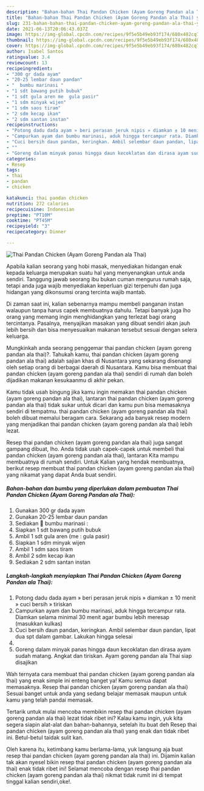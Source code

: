 ```yaml
---
description: "Bahan-bahan Thai Pandan Chicken (Ayam Goreng Pandan ala Thai) yang lezat Untuk Jualan"
title: "Bahan-bahan Thai Pandan Chicken (Ayam Goreng Pandan ala Thai) yang lezat Untuk Jualan"
slug: 231-bahan-bahan-thai-pandan-chicken-ayam-goreng-pandan-ala-thai-yang-lezat-untuk-jualan
date: 2021-06-13T20:06:43.037Z
image: https://img-global.cpcdn.com/recipes/9f5e5b49eb93f174/680x482cq70/thai-pandan-chicken-ayam-goreng-pandan-ala-thai-foto-resep-utama.jpg
thumbnail: https://img-global.cpcdn.com/recipes/9f5e5b49eb93f174/680x482cq70/thai-pandan-chicken-ayam-goreng-pandan-ala-thai-foto-resep-utama.jpg
cover: https://img-global.cpcdn.com/recipes/9f5e5b49eb93f174/680x482cq70/thai-pandan-chicken-ayam-goreng-pandan-ala-thai-foto-resep-utama.jpg
author: Isabel Santos
ratingvalue: 3.4
reviewcount: 13
recipeingredient:
- "300 gr dada ayam"
- "20-25 lembar daun pandan"
- "  bumbu marinasi "
- "1 sdt bawang putih bubuk"
- "1 sdt gula aren me  gula pasir"
- "1 sdm minyak wijen"
- "1 sdm saos tiram"
- "2 sdm kecap ikan"
- "2 sdm santan instan"
recipeinstructions:
- "Potong dadu dada ayam » beri perasan jeruk nipis » diamkan ± 10 menit » cuci bersih » tiriskan"
- "Campurkan ayam dan bumbu marinasi, aduk hingga tercampur rata. Diamkan selama minimal 30 menit agar bumbu lebih meresap (masukkan kulkas)"
- "Cuci bersih daun pandan, keringkan. Ambil selembar daun pandan, lipat dua spt dalam gambar. Lakukan hingga selesai"
- ""
- "Goreng dalam minyak panas hingga daun kecoklatan dan dirasa ayam sudah matang. Angkat dan tiriskan. Ayam goreng pandan ala Thai siap disajikan"
categories:
- Resep
tags:
- thai
- pandan
- chicken

katakunci: thai pandan chicken 
nutrition: 272 calories
recipecuisine: Indonesian
preptime: "PT10M"
cooktime: "PT45M"
recipeyield: "3"
recipecategory: Dinner

---
```



![Thai Pandan Chicken (Ayam Goreng Pandan ala Thai)](https://img-global.cpcdn.com/recipes/9f5e5b49eb93f174/680x482cq70/thai-pandan-chicken-ayam-goreng-pandan-ala-thai-foto-resep-utama.jpg)

Apabila kalian seorang yang hobi masak, menyediakan hidangan enak kepada keluarga merupakan suatu hal yang menyenangkan untuk anda sendiri. Tanggung jawab seorang ibu bukan cuman mengurus rumah saja, tetapi anda juga wajib menyediakan keperluan gizi terpenuhi dan juga hidangan yang dikonsumsi orang tercinta wajib mantab.

Di zaman  saat ini, kalian sebenarnya mampu membeli panganan instan walaupun tanpa harus capek membuatnya dahulu. Tetapi banyak juga lho orang yang memang ingin menghidangkan yang terlezat bagi orang tercintanya. Pasalnya, menyajikan masakan yang dibuat sendiri akan jauh lebih bersih dan bisa menyesuaikan makanan tersebut sesuai dengan selera keluarga. 



Mungkinkah anda seorang penggemar thai pandan chicken (ayam goreng pandan ala thai)?. Tahukah kamu, thai pandan chicken (ayam goreng pandan ala thai) adalah sajian khas di Nusantara yang sekarang disenangi oleh setiap orang di berbagai daerah di Nusantara. Kamu bisa membuat thai pandan chicken (ayam goreng pandan ala thai) sendiri di rumah dan boleh dijadikan makanan kesukaanmu di akhir pekan.

Kamu tidak usah bingung jika kamu ingin memakan thai pandan chicken (ayam goreng pandan ala thai), lantaran thai pandan chicken (ayam goreng pandan ala thai) tidak sukar untuk dicari dan kamu pun bisa memasaknya sendiri di tempatmu. thai pandan chicken (ayam goreng pandan ala thai) boleh dibuat memalui beragam cara. Sekarang ada banyak resep modern yang menjadikan thai pandan chicken (ayam goreng pandan ala thai) lebih lezat.

Resep thai pandan chicken (ayam goreng pandan ala thai) juga sangat gampang dibuat, lho. Anda tidak usah capek-capek untuk membeli thai pandan chicken (ayam goreng pandan ala thai), lantaran Kita mampu membuatnya di rumah sendiri. Untuk Kalian yang hendak membuatnya, berikut resep membuat thai pandan chicken (ayam goreng pandan ala thai) yang nikamat yang dapat Anda buat sendiri.

<!--inarticleads1-->

##### Bahan-bahan dan bumbu yang diperlukan dalam pembuatan Thai Pandan Chicken (Ayam Goreng Pandan ala Thai):

1. Gunakan 300 gr dada ayam
1. Gunakan 20-25 lembar daun pandan
1. Sediakan  🥥 bumbu marinasi :
1. Siapkan 1 sdt bawang putih bubuk
1. Ambil 1 sdt gula aren (me : gula pasir)
1. Siapkan 1 sdm minyak wijen
1. Ambil 1 sdm saos tiram
1. Ambil 2 sdm kecap ikan
1. Sediakan 2 sdm santan instan




<!--inarticleads2-->

##### Langkah-langkah menyiapkan Thai Pandan Chicken (Ayam Goreng Pandan ala Thai):

1. Potong dadu dada ayam » beri perasan jeruk nipis » diamkan ± 10 menit » cuci bersih » tiriskan
1. Campurkan ayam dan bumbu marinasi, aduk hingga tercampur rata. Diamkan selama minimal 30 menit agar bumbu lebih meresap (masukkan kulkas)
1. Cuci bersih daun pandan, keringkan. Ambil selembar daun pandan, lipat dua spt dalam gambar. Lakukan hingga selesai
1. 
1. Goreng dalam minyak panas hingga daun kecoklatan dan dirasa ayam sudah matang. Angkat dan tiriskan. Ayam goreng pandan ala Thai siap disajikan




Wah ternyata cara membuat thai pandan chicken (ayam goreng pandan ala thai) yang enak simple ini enteng banget ya! Kamu semua dapat memasaknya. Resep thai pandan chicken (ayam goreng pandan ala thai) Sesuai banget untuk anda yang sedang belajar memasak maupun untuk kamu yang telah pandai memasak.

Tertarik untuk mulai mencoba membikin resep thai pandan chicken (ayam goreng pandan ala thai) lezat tidak ribet ini? Kalau kamu ingin, yuk kita segera siapin alat-alat dan bahan-bahannya, setelah itu buat deh Resep thai pandan chicken (ayam goreng pandan ala thai) yang enak dan tidak ribet ini. Betul-betul taidak sulit kan. 

Oleh karena itu, ketimbang kamu berlama-lama, yuk langsung aja buat resep thai pandan chicken (ayam goreng pandan ala thai) ini. Dijamin kalian tak akan nyesel bikin resep thai pandan chicken (ayam goreng pandan ala thai) enak tidak ribet ini! Selamat mencoba dengan resep thai pandan chicken (ayam goreng pandan ala thai) nikmat tidak rumit ini di tempat tinggal kalian sendiri,oke!.

